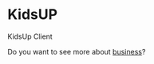 # KidsUP
KidsUp Client

Do you want to see more about [business](https://docs.google.com/presentation/d/1b_-EqFGhspIslBs5B3ROUg3W9HyBFSSiTCFKJeUsBIg/edit?usp=sharing)? 

